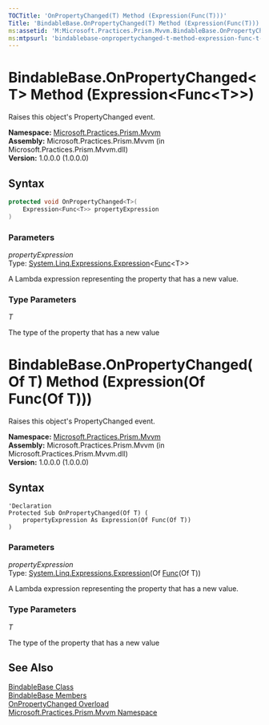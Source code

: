 ```yaml
---
TOCTitle: 'OnPropertyChanged(T) Method (Expression(Func(T)))'
Title: 'BindableBase.OnPropertyChanged(T) Method (Expression(Func(T))) (Microsoft.Practices.Prism.Mvvm)'
ms:assetid: 'M:Microsoft.Practices.Prism.Mvvm.BindableBase.OnPropertyChanged\`\`1(System.Linq.Expressions.Expression{System.Func{\`\`0}})'
ms:mtpsurl: 'bindablebase-onpropertychanged-t-method-expression-func-t-mspp-mvvm.md'
---
```


# BindableBase.OnPropertyChanged&lt;T&gt; Method (Expression&lt;Func&lt;T&gt;&gt;)

Raises this object's PropertyChanged event. 

**Namespace:** [Microsoft.Practices.Prism.Mvvm](/patterns-practices/reference/mspp-mvvm-namespace)<br/>
**Assembly:** Microsoft.Practices.Prism.Mvvm (in Microsoft.Practices.Prism.Mvvm.dll) <br/>
**Version:** 1.0.0.0 (1.0.0.0)

## Syntax

```C#
protected void OnPropertyChanged<T>(
	Expression<Func<T>> propertyExpression
)
```

### Parameters

*propertyExpression*  
Type: [System.Linq.Expressions.Expression](http://msdn.microsoft.com/en-us/library/bb335710)&lt;[Func](http://msdn.microsoft.com/en-us/library/bb534960)&lt;T&gt;&gt;

A Lambda expression representing the property that has a new value.

### Type Parameters

*T*

The type of the property that has a new value

# BindableBase.OnPropertyChanged(Of T) Method (Expression(Of Func(Of T)))

Raises this object's PropertyChanged event. 

**Namespace:** [Microsoft.Practices.Prism.Mvvm](/patterns-practices/reference/mspp-mvvm-namespace)<br/>
**Assembly:** Microsoft.Practices.Prism.Mvvm (in Microsoft.Practices.Prism.Mvvm.dll) <br/>
**Version:** 1.0.0.0 (1.0.0.0)

## Syntax

```VB
'Declaration
Protected Sub OnPropertyChanged(Of T) ( 
	propertyExpression As Expression(Of Func(Of T))
)
```

### Parameters

*propertyExpression*  
Type: [System.Linq.Expressions.Expression](http://msdn.microsoft.com/en-us/library/bb335710)(Of [Func](http://msdn.microsoft.com/en-us/library/bb534960)(Of T))

A Lambda expression representing the property that has a new value.

### Type Parameters

*T*

The type of the property that has a new value

## See Also

[BindableBase Class](/patterns-practices/reference/bindablebase-class-mspp-mvvm)<br/>
[BindableBase Members](/patterns-practices/reference/bindablebase-members-mspp-mvvm)<br/>
[OnPropertyChanged Overload](/patterns-practices/reference/bindablebase-onpropertychanged-method-mspp-mvvm)<br/>
[Microsoft.Practices.Prism.Mvvm Namespace](/patterns-practices/reference/mspp-mvvm-namespace)<br/>